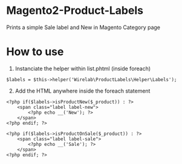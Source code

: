 # Magento2-Product-Labels

Prints a simple Sale label and New in Magento Category page

# How to use

1. Instanciate the helper within list.phtml (inside foreach)

```
$labels = $this->helper('Wirelab\ProductLabels\Helper\Labels');
```

2. Add the HTML anywhere inside the foreach statement

```
<?php if($labels->isProductNew($_product)) : ?>
    <span class="label label-new">
        <?php echo __('New'); ?>
    </span>
<?php endif; ?>

<?php if($labels->isProductOnSale($_product)) : ?>
    <span class="label label-sale">
        <?php echo __('Sale'); ?>
    </span>
<?php endif; ?>
```

